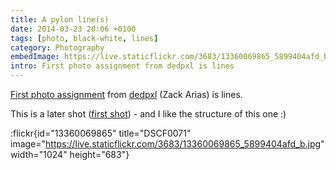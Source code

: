 ```yaml
---
title: A pylon line(s)
date: 2014-03-23 20:06 +0100
tags: [photo, black-white, lines]
category: Photography
embedImage: https://live.staticflickr.com/3683/13360069865_5899404afd_b.jpg
intro: First photo assignment from dedpxl is lines
---
```


[First photo assignment](http://dedpxl.com/assignment-01-lines/) from [dedpxl](http://dedpxl.com) (Zack Arias) is lines.

This is a later shot ([first shot](/2014/03/09/cloud-lines/)) - and I like the structure of this one :)

:flickr{id="13360069865" title="DSCF0071" image="https://live.staticflickr.com/3683/13360069865_5899404afd_b.jpg" width="1024" height="683"}
